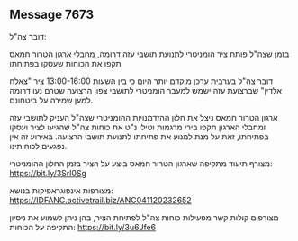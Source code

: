 ## Message 7673

דובר צה"ל:

בזמן שצה"ל פותח ציר הומניטרי לתנועת תושבי עזה דרומה, מחבלי ארגון הטרור חמאס תקפו את הכוחות שעסקו בפתיחתו

דובר צה"ל בערבית עדכן מוקדם יותר היום כי בין השעות 13:00-16:00 ציר "צאלח אלדין" שברצועת עזה ישמש למעבר הומניטרי לתושבי צפון הרצועה שטרם נעו דרומה למען שמירה על ביטחונם.

ארגון הטרור חמאס ניצל את חלון ההזדמנויות ההומניטרי שצה"ל העניק לתושבי עזה ומחבלי הארגון תקפו בירי מרגמות וטילי נ"ט את כוחות צה"ל שהגיעו לציר ועסקו בפתיחתו, זאת על מנת למנוע את פתיחתו לתנועת תושבי הרצועה. באירוע זה אין נפגעים לכוחותינו.

מצורף תיעוד מתקיפה שארגון הטרור חמאס ביצע על הציר בזמן החלון ההומניטרי: https://bit.ly/3Srl0Sg

מצורפות אינפוגראפיקות בנושא: https://IDFANC.activetrail.biz/ANC041120232652

מצורפים קולות קשר מפעילות כוחות צה"ל לפתיחת הציר, בהן ניתן לשמוע את ניסיון התקיפה על הכוחות: https://bit.ly/3u6Jfe6


